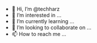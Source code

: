 - 👋 Hi, I’m @techharz
- 👀 I’m interested in ...
- 🌱 I’m currently learning ...
- 💞️ I’m looking to collaborate on ...
- 📫 How to reach me ...

<!---
techharz/techharz is a ✨ special ✨ repository because its `README.md` (this file) appears on your GitHub profile.
You can click the Preview link to take a look at your changes.
--->
